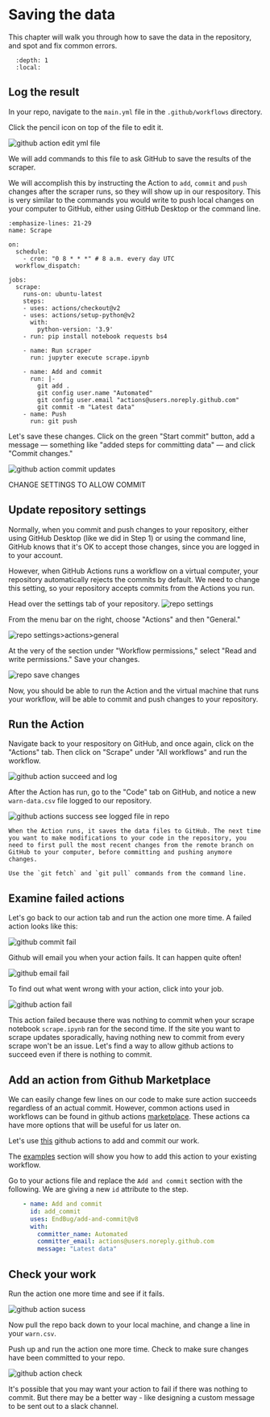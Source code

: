 ```{include} _templates/nav.html
```

# Saving the data

This chapter will walk you through how to save the data in the repository, and spot and fix common errors.  

```{contents} Sections
  :depth: 1
  :local:
```

## Log the result

In your repo, navigate to the `main.yml` file in the `.github/workflows` directory. 

Click the pencil icon on top of the file to edit it.

![github action edit yml file](./_static/commit-edit-pencil.png)

We will add commands to this file to ask GitHub to save the results of the scraper. 

We will accomplish this by instructing the Action to `add`, `commit` and `push` changes after the scraper runs, so they will show up in our respository. This is very similar to the commands you would write to push local changes on your computer to GitHub, either using GitHub Desktop or the command line.

```{code-block} yaml
:emphasize-lines: 21-29
name: Scrape

on:
  schedule:
    - cron: "0 8 * * *" # 8 a.m. every day UTC
  workflow_dispatch:

jobs:
  scrape:
    runs-on: ubuntu-latest
    steps:
    - uses: actions/checkout@v2
    - uses: actions/setup-python@v2
      with:
        python-version: '3.9'
    - run: pip install notebook requests bs4
    
    - name: Run scraper
      run: jupyter execute scrape.ipynb
    
    - name: Add and commit	
      run: |-	
        git add .	
        git config user.name "Automated"	
        git config user.email "actions@users.noreply.github.com"	
        git commit -m "Latest data" 	
    - name: Push	
      run: git push
```

Let's save these changes. Click on the green "Start commit" button, add a message — something like "added steps for committing data" — and click "Commit changes."

![github action commit updates](./_static/commit-commit-changes.png)

CHANGE SETTINGS TO ALLOW COMMIT

## Update repository settings

Normally, when you commit and push changes to your repository, either using GitHub Desktop (like we did in Step 1) or using the command line, GitHub knows that it's OK to accept those changes, since you are logged in to your account. 

However, when GitHub Actions runs a workflow on a virtual computer, your repository automatically rejects the commits by default. We need to change this setting, so your repository accepts commits from the Actions you run.

Head over the settings tab of your repository. 
![repo settings](./_static/commit-settings.png)

From the menu bar on the right, choose "Actions" and then "General."

![repo settings>actions>general](./_static/commit-actions-general.png)


At the very of the section under "Workflow permissions," select "Read and write permissions." Save your changes.

![repo save changes](./_static/commit-settings-update.png)

Now, you should be able to run the Action and the virtual machine that runs your workflow, will be able to commit and push changes to your repository.

## Run the Action

Navigate back to your respository on GitHub, and once again, click on the "Actions" tab. Then click on "Scrape" under "All workflows" and run the workflow. 

![github action succeed and log](./_static/actions-save-and-log.png)

After the Action has run, go to the "Code" tab on GitHub, and notice a new `warn-data.csv` file logged to our repository.

![github actions success see logged file in repo](./_static/actions-success-final.png)

```{note}
When the Action runs, it saves the data files to GitHub. The next time you want to make modifications to your code in the repository, you need to first pull the most recent changes from the remote branch on GitHub to your computer, before committing and pushing anymore changes. 

Use the `git fetch` and `git pull` commands from the command line.
```

## Examine failed actions

Let's go back to our action tab and run the action one more time.
A failed action looks like this:

![github commit fail](./_static/commit1.png)

Github will email you when your action fails. It can happen quite often!

![github email fail](./_static/commit2.png)

To find out what went wrong with your action, click into your job. 

![github action fail](./_static/commit3.png)

This action failed because there was nothing to commit when your scrape notebook `scrape.ipynb` ran for the second time. 
If the site you want to scrape updates sporadically, having nothing new to commit from every scrape won't be an issue. Let's find a way to allow github actions to succeed even if there is nothing to commit. 

## Add an action from Github Marketplace

We can easily change few lines on our code to make sure action succeeds regardless of an actual commit. However, common actions used in workflows can be found in github actions [marketplace](https://github.com/marketplace?type=actions). These actions ca  have more options that will be useful for us later on.

Let's use [this](https://github.com/marketplace/actions/add-commit) github actions to add and commit our work. 

The [examples](https://github.com/marketplace/actions/add-commit#examples) section will show you how to add this action to your existing workflow. 

Go to your actions file and replace the `Add and commit` section with the following. We are giving a new `id` attribute to the step.

```yaml
    - name: Add and commit
      id: add_commit
      uses: EndBug/add-and-commit@v8
      with:
        committer_name: Automated
        committer_email: actions@users.noreply.github.com
        message: "Latest data"
```

## Check your work

Run the action one more time and see if it fails. 

![github action sucess](./_static/commit4-copy.png)

Now pull the repo back down to your local machine, and change a line in your `warn.csv`. 

Push up and run the action one more time. Check to make sure changes have been committed to your repo.

![github action check](./_static/commit5.png)

It's possible that you may want your action to fail if there was nothing to commit. But there may be a better way - like designing a custom message to be sent out to a slack channel. 

